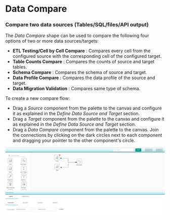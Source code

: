 # Data Compare

### Compare two data sources \(Tables/SQL/files/API output\)

The _Data Compare_ shape can be used to compare the following four options of two or more data sources/targets:

* **ETL Testing/Cell by Cell Compare** : Compares every cell from the configured source with the corresponding cell of the configured target. 
* **Table Counts Compare** : Compares the counts of source and target tables. 
* **Schema Compare** : Compares the schema of source and target. 
* **Data Profile Compare** : Compares the data profile of the source and target.
* **Data Migration Validation** : Compares same type of schema.

To create a new compare flow:

* Drag a _Source_ component from the palette to the canvas and configure it as explained in the _Define Data Source and Target_ section. 
* Drag a _Target_ component from the palette to the canvas and configure it as explained in the _Define Data Source and Target_ section.
* Drag a _Data Compare_ component from the palette to the canvas. Join the connections by clicking on the dark circles next to each component and dragging your pointer to the other component's circle.  

![Placing Components](../../../../.gitbook/assets/components.png)









  


